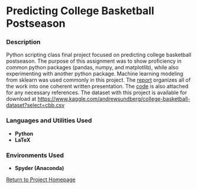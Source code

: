 <h1> Predicting College Basketball Postseason </h1>

<h3> Description </h3>

Python scripting class final project focused on predicting college basketball postseason. The purpose of this assignment was to show proficiency in common python packages (pandas, numpy, and matplotlib), while also experimenting with another python package. Machine learning modeling from sklearn was used commonly in this project. The [report](https://github.com/kharmer9/IST652_Final/blob/main/IST652FinalProject.pdf) organizes all of the work into one coherent written presentation. The [code](https://github.com/kharmer9/IST652_Final/blob/main/IST652%20Final%20Project%20Code.ipynb) is also attached for any necessary references. The dataset with this project is available for download at https://www.kaggle.com/andrewsundberg/college-basketball-dataset?select=cbb.csv

<h3>Languages and Utilities Used</h3>

- <b>Python</b> 
- <b>LaTeX</b>

<h3>Environments Used </h3>

- <b>Spyder (Anaconda)</b>

[Return to Project Homepage](https://github.com/kharmer9/kharmer9/blob/main/README.md)
